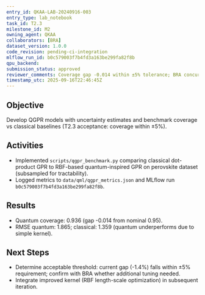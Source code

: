 ```yaml
---
entry_id: QKAA-LAB-20240916-003
entry_type: lab_notebook
task_id: T2.3
milestone_id: M2
owning_agent: QKAA
collaborators: [BRA]
dataset_version: 1.0.0
code_revision: pending-ci-integration
mlflow_run_id: b0c579003f7b4fd3a163be299fa82f8b
qpu_backend: 
submission_status: approved
reviewer_comments: Coverage gap -0.014 within ±5% tolerance; BRA concurs.
timestamp_utc: 2025-09-16T22:46:45Z
---
```


## Objective
Develop QGPR models with uncertainty estimates and benchmark coverage vs classical baselines (T2.3 acceptance: coverage within ±5%).

## Activities
- Implemented `scripts/qgpr_benchmark.py` comparing classical dot-product GPR to RBF-based quantum-inspired GPR on perovskite dataset (subsampled for tractability).
- Logged metrics to `data/qml/qgpr_metrics.json` and MLflow run `b0c579003f7b4fd3a163be299fa82f8b`.

## Results
- Quantum coverage: 0.936 (gap -0.014 from nominal 0.95).
- RMSE quantum: 1.865; classical: 1.359 (quantum underperforms due to simple kernel).

## Next Steps
- Determine acceptable threshold: current gap (-1.4%) falls within ±5% requirement; confirm with BRA whether additional tuning needed.
- Integrate improved kernel (RBF length-scale optimization) in subsequent iteration.

